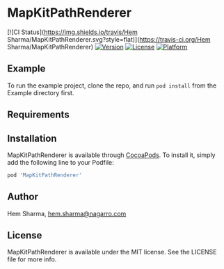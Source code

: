 # MapKitPathRenderer

[![CI Status](https://img.shields.io/travis/Hem Sharma/MapKitPathRenderer.svg?style=flat)](https://travis-ci.org/Hem Sharma/MapKitPathRenderer)
[![Version](https://img.shields.io/cocoapods/v/MapKitPathRenderer.svg?style=flat)](https://cocoapods.org/pods/MapKitPathRenderer)
[![License](https://img.shields.io/cocoapods/l/MapKitPathRenderer.svg?style=flat)](https://cocoapods.org/pods/MapKitPathRenderer)
[![Platform](https://img.shields.io/cocoapods/p/MapKitPathRenderer.svg?style=flat)](https://cocoapods.org/pods/MapKitPathRenderer)

## Example

To run the example project, clone the repo, and run `pod install` from the Example directory first.

## Requirements

## Installation

MapKitPathRenderer is available through [CocoaPods](https://cocoapods.org). To install
it, simply add the following line to your Podfile:

```ruby
pod 'MapKitPathRenderer'
```

## Author

Hem Sharma, hem.sharma@nagarro.com

## License

MapKitPathRenderer is available under the MIT license. See the LICENSE file for more info.
